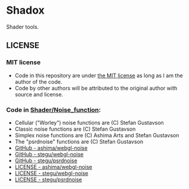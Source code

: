 # Shadox

Shader tools.

## LICENSE

### MIT license

- Code in this repository are under [the MIT license](https://github.com/ZRNOF/Shadox/blob/main/LICENSE) as long as I am the author of the code.
- Code by other authors will be attributed to the original author with source and license.

### Code in [Shader/Noise_function](https://github.com/ZRNOF/Shadox/tree/main/src/Generate/Noise_functions/):

- Cellular ("Worley") noise functions are (C) Stefan Gustavson
- Classic noise functions are (C) Stefan Gustavson
- Simplex noise functions are (C) Ashima Arts and Stefan Gustavson
- The "psrdnoise" functions are (C) Stefan Gustavson
- [GitHub - ashima/webgl-noise](https://github.com/ashima/webgl-noise)
- [GitHub - stegu/webgl-noise](https://github.com/stegu/webgl-noise)
- [GitHub - stegu/psrdnoise](https://github.com/stegu/psrdnoise/)
- [LICENSE - ashima/webgl-noise](https://github.com/ashima/webgl-noise/blob/master/LICENSE)
- [LICENSE - stegu/webgl-noise](https://github.com/stegu/webgl-noise/blob/master/LICENSE)
- [LICENSE - stegu/psrdnoise](https://github.com/stegu/psrdnoise#license)
